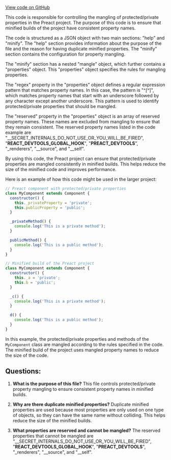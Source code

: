 [View code on GitHub](https://github.com/preactjs/preact/devtools/mangle.json)

This code is responsible for controlling the mangling of protected/private properties in the Preact project. The purpose of this code is to ensure that minified builds of the project have consistent property names. 

The code is structured as a JSON object with two main sections: "help" and "minify". The "help" section provides information about the purpose of the file and the reason for having duplicate minified properties. The "minify" section contains the configuration for property mangling.

The "minify" section has a nested "mangle" object, which further contains a "properties" object. This "properties" object specifies the rules for mangling properties. 

The "regex" property in the "properties" object defines a regular expression pattern that matches property names. In this case, the pattern is "^_[^_]", which matches property names that start with an underscore followed by any character except another underscore. This pattern is used to identify protected/private properties that should be mangled.

The "reserved" property in the "properties" object is an array of reserved property names. These names are excluded from mangling to ensure that they remain consistent. The reserved property names listed in the code example are "__SECRET_INTERNALS_DO_NOT_USE_OR_YOU_WILL_BE_FIRED", "__REACT_DEVTOOLS_GLOBAL_HOOK__", "__PREACT_DEVTOOLS__", "_renderers", "__source", and "__self".

By using this code, the Preact project can ensure that protected/private properties are mangled consistently in minified builds. This helps reduce the size of the minified code and improves performance. 

Here is an example of how this code might be used in the larger project:

```javascript
// Preact component with protected/private properties
class MyComponent extends Component {
  constructor() {
    this._privateProperty = 'private';
    this.publicProperty = 'public';
  }

  _privateMethod() {
    console.log('This is a private method');
  }

  publicMethod() {
    console.log('This is a public method');
  }
}

// Minified build of the Preact project
class MyComponent extends Component {
  constructor() {
    this._a = 'private';
    this.b = 'public';
  }

  _c() {
    console.log('This is a private method');
  }

  d() {
    console.log('This is a public method');
  }
}
```

In this example, the protected/private properties and methods of the `MyComponent` class are mangled according to the rules specified in the code. The minified build of the project uses mangled property names to reduce the size of the code.
## Questions: 
 1. **What is the purpose of this file?**
   This file controls protected/private property mangling to ensure consistent property names in minified builds.

2. **Why are there duplicate minified properties?**
   Duplicate minified properties are used because most properties are only used on one type of objects, so they can have the same name without colliding. This helps reduce the size of the minified builds.

3. **What properties are reserved and cannot be mangled?**
   The reserved properties that cannot be mangled are "__SECRET_INTERNALS_DO_NOT_USE_OR_YOU_WILL_BE_FIRED", "__REACT_DEVTOOLS_GLOBAL_HOOK__", "__PREACT_DEVTOOLS__", "_renderers", "__source", and "__self".